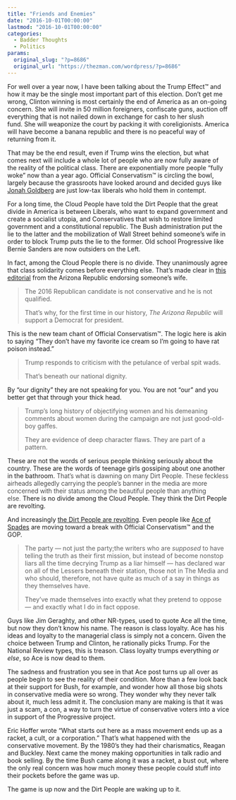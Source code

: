 ```yaml
---
title: "Friends and Enemies"
date: "2016-10-01T00:00:00"
lastmod: "2016-10-01T00:00:00"
categories:
  - Badder Thoughts
  - Politics
params:
  original_slug: "?p=8686"
  original_url: "https://thezman.com/wordpress/?p=8686"
---
```


For well over a year now, I have been talking about the Trump Effect™
and how it may be the single most important part of this election. Don’t
get me wrong, Clinton winning is most certainly the end of America as an
on-going concern. She will invite in 50 million foreigners, confiscate
guns, auction off everything that is not nailed down in exchange for
cash to her slush fund. She will weaponize the court by packing it with
coreligionists. America will have become a banana republic and there is
no peaceful way of returning from it.

That may be the end result, even if Trump wins the election, but what
comes next will include a whole lot of people who are now fully aware of
the reality of the political class. There are exponentially more people
“fully woke” now than a year ago. Official Conservatism™ is circling the
bowl, largely because the grassroots have looked around and decided guys
like <a
href="http://www.global.nationalreview.com/g-file/440609/donald-trump-tweet-storm-debate"
target="_blank">Jonah Goldberg</a> are just low-tax liberals who hold
them in contempt.

For a long time, the Cloud People have told the Dirt People that the
great divide in America is between Liberals, who want to expand
government and create a socialist utopia, and Conservatives that wish to
restore limited government and a constitutional republic. The Bush
administration put the lie to the latter and the mobilization of Wall
Street behind someone’s wife in order to block Trump puts the lie to the
former. Old school Progressive like Bernie Sanders are now outsiders on
the Left.

In fact, among the Cloud People there is no divide. They unanimously
agree that class solidarity comes before everything else. That’s made
clear in <a
href="http://www.azcentral.com/story/opinion/editorial/2016/09/27/hillary-clinton-endorsement/91198668/"
target="_blank">this editorial</a> from the Arizona Republic endorsing
someone’s wife.

> The 2016 Republican candidate is not conservative and he is not
> qualified.
>
> That’s why, for the first time in our history, *The Arizona Republic*
> will support a Democrat for president.

This is the new team chant of Official Conservatism™. The logic here is
akin to saying “They don’t have my favorite ice cream so I’m going to
have rat poison instead.”

> Trump responds to criticism with the petulance of verbal spit wads.
>
> That’s beneath our national dignity.

By “our dignity” they are not speaking for you. You are not “our” and
you better get that through your thick head.

> Trump’s long history of objectifying women and his demeaning comments
> about women during the campaign are not just good-old-boy gaffes.
>
> They are evidence of deep character flaws. They are part of a pattern.

These are not the words of serious people thinking seriously about the
country. These are the words of teenage girls gossiping about one
another in the bathroom. <span style="font-weight: 300;">That’s what is
dawning on many Dirt People. These feckless airheads allegedly carrying
the people’s banner in the media are more concerned with their status
among the beautiful people than anything else.</span> There is no divide
among the Cloud People. They think the Dirt People are revolting.

And increasingly <a
href="http://conservativetribune.com/az-newspaper-if-endorsed-clinton/?utm_source=Twitter&amp;utm_medium=PostTopSharingButtons&amp;utm_content=2016-10-01&amp;utm_campaign=websitesharingbuttons"
target="_blank">the Dirt People are revolting</a>. Even people like
<a href="http://acecomments.mu.nu/?post=366088" target="_blank">Ace of
Spades</a> are moving toward a break with Official Conservatism™ and the
GOP.

> The party — not just the party;the writers who are *supposed* to have
> telling the truth as their first mission, but instead of become
> nonstop liars all the time decrying Trump as a liar himself — has
> declared war on all of the Lessers beneath their station, those not in
> The Media and who should, therefore, not have quite as much of a say
> in things as they themselves have.
>
> They’ve made themselves into exactly what they pretend to oppose — and
> exactly what I do in fact oppose.

Guys like Jim Geraghty, and other NR-types, used to quote Ace all the
time, but now they don’t know his name. The reason is class loyalty. Ace
has his ideas and loyalty to the managerial class is simply not a
concern. Given the choice between Trump and Clinton, he rationally picks
Trump. For the National Review types, this is treason. Class loyalty
trumps everything *or else*, so Ace is now dead to them.

The sadness and frustration you see in that Ace post turns up all over
as people begin to see the reality of their condition. More than a few
look back at their support for Bush, for example, and wonder how all
those big shots in conservative media were so wrong. They wonder why
they never talk about it, much less admit it. The conclusion many are
making is that it was just a scam, a con, a way to turn the virtue of
conservative voters into a vice in support of the Progressive project.

Eric Hoffer wrote “What starts out here as a mass movement ends up as a
racket, a cult, or a corporation.” That’s what happened with the
conservative movement. By the 1980’s they had their charismatics, Reagan
and Buckley. Next came the money making opportunities in talk radio and
book selling. By the time Bush came along it was a racket, a bust out,
where the only real concern was how much money these people could stuff
into their pockets before the game was up.

The game is up now and the Dirt People are waking up to it.
